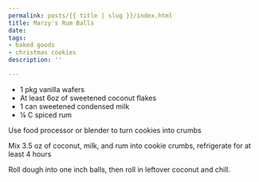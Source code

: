 ```yaml
---
permalink: posts/{{ title | slug }}/index.html
title: Marzy's Rum Balls
date: 
tags:
- baked goods
- christmas cookies
description: ''

---
```

* 1 pkg vanilla wafers
* At least 6oz of sweetened coconut flakes
* 1 can sweetened condensed milk
* ¼ C spiced rum

Use food processor or blender to turn cookies into crumbs

Mix 3.5 oz of coconut, milk, and rum into cookie crumbs, refrigerate for at least 4 hours

Roll dough into one inch balls, then roll in leftover coconut and chill.